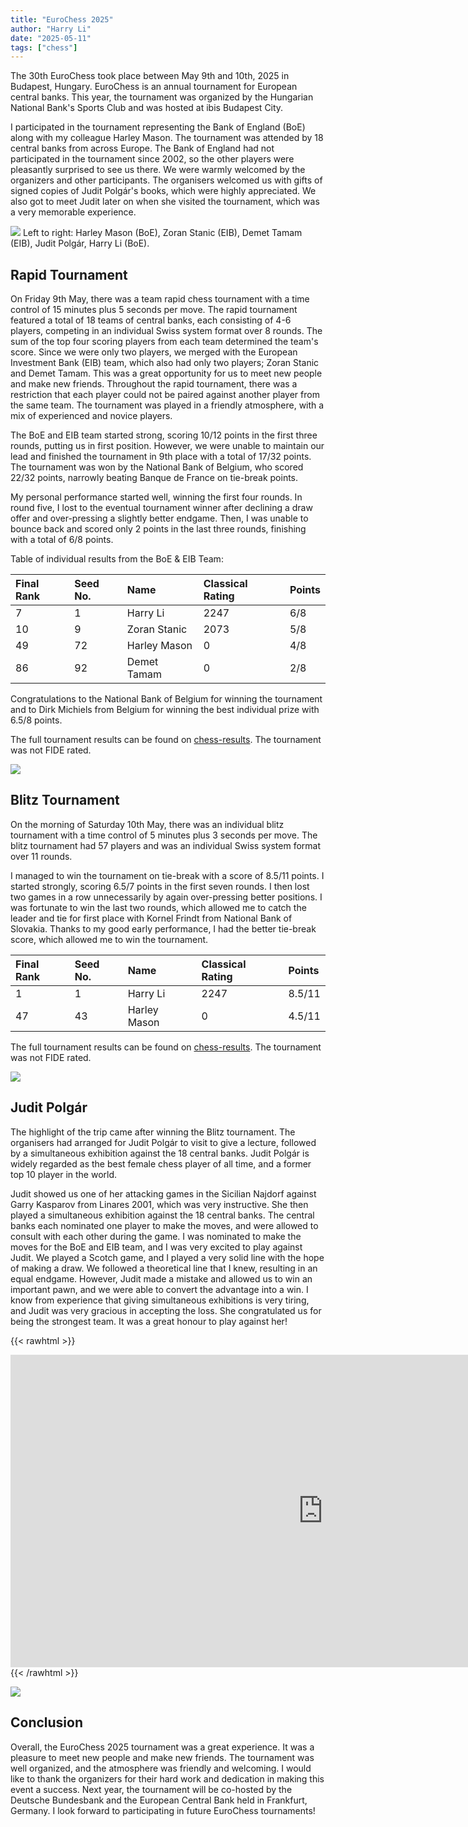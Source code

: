 ```yaml
---
title: "EuroChess 2025"
author: "Harry Li"
date: "2025-05-11"
tags: ["chess"]
---
```




The 30th EuroChess took place between May 9th and 10th, 2025 in Budapest, Hungary. EuroChess is an annual tournament for European central banks. This year, the tournament was organized by the Hungarian National Bank's Sports Club and was hosted at ibis Budapest City. 

I participated in the tournament representing the Bank of England (BoE) along with my colleague Harley Mason. The tournament was attended by 18 central banks from across Europe. The Bank of England had not participated in the tournament since 2002, so the other players were pleasantly surprised to see us there. We were warmly welcomed by the organizers and other participants. The organisers welcomed us with gifts of signed copies of Judit Polgár's books, which were highly appreciated. We also got to meet Judit later on when she visited the tournament, which was a very memorable experience.

![](../../../../../../../../img/eurochess25/polgarteam.jpg)<!-- -->
Left to right: Harley Mason (BoE), Zoran Stanic (EIB), Demet Tamam (EIB), Judit Polgár, Harry Li (BoE).

## Rapid Tournament
On Friday 9th May, there was a team rapid chess tournament with a time control of 15 minutes plus 5 seconds per move. The rapid tournament featured a total of 18 teams of central banks, each consisting of 4-6 players, competing in an individual Swiss system format over 8 rounds. The sum of the top four scoring players from each team determined the team's score. Since we were only two players, we merged with the European Investment Bank (EIB) team, which also had only two players; Zoran Stanic and Demet Tamam. This was a great opportunity for us to meet new people and make new friends. Throughout the rapid tournament, there was a restriction that each player could not be paired against another player from the same team. The tournament was played in a friendly atmosphere, with a mix of experienced and novice players.

The BoE and EIB team started strong, scoring 10/12 points in the first three rounds, putting us in first position. However, we were unable to maintain our lead and finished the tournament in 9th place with a total of 17/32 points. The tournament was won by the National Bank of Belgium, who scored 22/32 points, narrowly beating Banque de France on tie-break points. 

My personal performance started well, winning the first four rounds. In round five, I lost to the eventual tournament winner after declining a draw offer and over-pressing a slightly better endgame. Then, I was unable to bounce back and scored only 2 points in the last three rounds, finishing with a total of 6/8 points.

Table of individual results from the BoE & EIB Team:

|Final Rank |Seed No. |Name         |Classical Rating |Points |
|:----------|:--------|:------------|:----------------|:------|
|7          |1        |Harry Li     |2247             |6/8    |
|10         |9        |Zoran Stanic |2073             |5/8    |
|49         |72       |Harley Mason |0                |4/8    |
|86         |92       |Demet Tamam  |0                |2/8    |

Congratulations to the National Bank of Belgium for winning the tournament and to Dirk Michiels from Belgium for winning the best individual prize with 6.5/8 points.

The full tournament results can be found on [chess-results](https://chess-results.com/tnr1173962.aspx?lan=1&art=0&turdet=YES&flag=30). The tournament was not FIDE rated.

![](../../../../../../../../img/eurochess25/harle_rapid.jpg)<!-- -->

## Blitz Tournament
On the morning of Saturday 10th May, there was an individual blitz tournament with a time control of 5 minutes plus 3 seconds per move. The blitz tournament had 57 players and was an individual Swiss system format over 11 rounds. 

I managed to win the tournament on tie-break with a score of 8.5/11 points. I started strongly, scoring 6.5/7 points in the first seven rounds. I then lost two games in a row unnecessarily by again over-pressing better positions. I was fortunate to win the last two rounds, which allowed me to catch the leader and tie for first place with Kornel Frindt from National Bank of Slovakia. Thanks to my good early performance, I had the better tie-break score, which allowed me to win the tournament.


|Final Rank |Seed No. |Name         |Classical Rating |Points |
|:----------|:--------|:------------|:----------------|:------|
|1          |1        |Harry Li     |2247             |8.5/11 |
|47         |43       |Harley Mason |0                |4.5/11 |


The full tournament results can be found on [chess-results](https://chess-results.com/tnr1174172.aspx?lan=1&art=4&turdet=YES&flag=30). The tournament was not FIDE rated.

![](../../../../../../../../img/eurochess25/harry_blitzr1.jpg)<!-- -->

## Judit Polgár
The highlight of the trip came after winning the Blitz tournament. The organisers had arranged for Judit Polgár to visit to give a lecture, followed by a simultaneous exhibition against the 18 central banks. Judit Polgár is widely regarded as the best female chess player of all time, and a former top 10 player in the world.

Judit showed us one of her attacking games in the Sicilian Najdorf against Garry Kasparov from Linares 2001, which was very instructive. She then played a simultaneous exhibition against the 18 central banks. The central banks each nominated one player to make the moves, and were allowed to consult with each other during the game. I was nominated to make the moves for the BoE and EIB team, and I was very excited to play against Judit. We played a Scotch game, and I played a very solid line with the hope of making a draw. We followed a theoretical line that I knew, resulting in an equal endgame. However, Judit made a mistake and allowed us to win an important pawn, and we were able to convert the advantage into a win. I know from experience that giving simultaneous exhibitions is very tiring, and Judit was very gracious in accepting the loss. She congratulated us for being the strongest team. It was a great honour to play against her!

{{< rawhtml >}}
<div>
<iframe width="1000" height="500" src="https://lichess.org/study/embed/zzSpzjVj/VUUU5MBE" frameborder=0></iframe>
</div>
{{< /rawhtml >}}

![](../../../../../../../../img/eurochess25/polgarsimulplay.jpg)<!-- -->

## Conclusion
Overall, the EuroChess 2025 tournament was a great experience. It was a pleasure to meet new people and make new friends. The tournament was well organized, and the atmosphere was friendly and welcoming. I would like to thank the organizers for their hard work and dedication in making this event a success. Next year, the tournament will be co-hosted by the Deutsche Bundesbank and the European Central Bank held in Frankfurt, Germany. I look forward to participating in future EuroChess tournaments!
